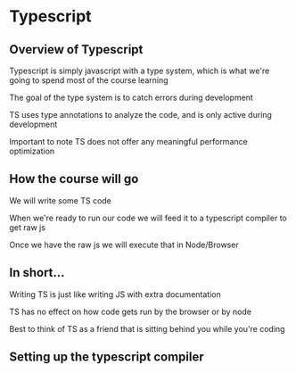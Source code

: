 # Typescript

## Overview of Typescript

Typescript is simply javascript with a type system, which is what we're going to
spend most of the course learning

The goal of the type system is to catch errors during development

TS uses type annotations to analyze the code, and is only active during
development

Important to note TS does not offer any meaningful performance optimization

## How the course will go

We will write some TS code

When we're ready to run our code we will feed it to a typescript compiler to get
raw js

Once we have the raw js we will execute that in Node/Browser

## In short...

Writing TS is just like writing JS with extra documentation

TS has no effect on how code gets run by the browser or by node

Best to think of TS as a friend that is sitting behind you while you're coding

## Setting up the typescript compiler

